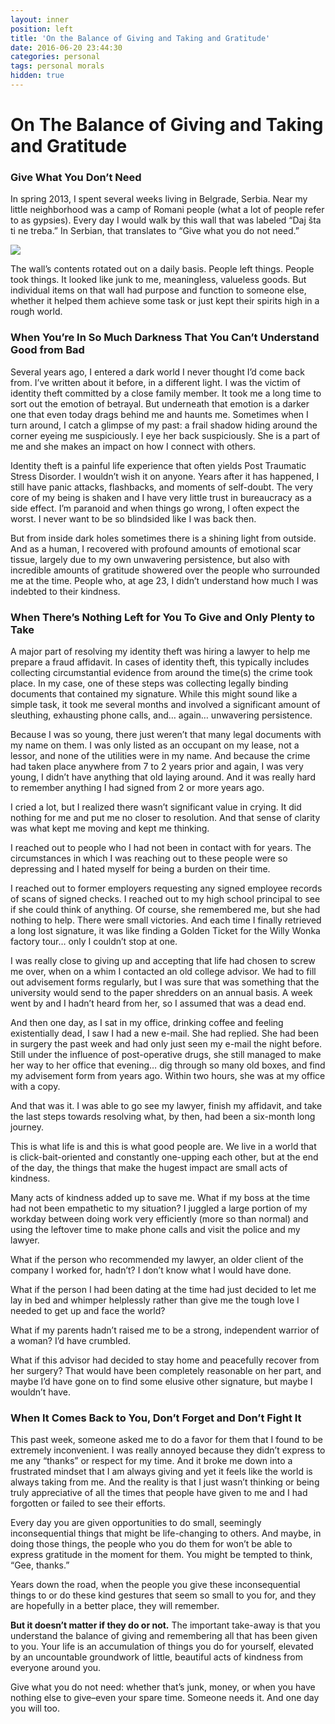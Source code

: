 ```yaml
---
layout: inner
position: left
title: 'On the Balance of Giving and Taking and Gratitude'
date: 2016-06-20 23:44:30
categories: personal
tags: personal morals
hidden: true
---
```


# On The Balance of Giving and Taking and Gratitude

### Give What You Don’t Need

In spring 2013, I spent several weeks living in Belgrade, Serbia. Near my little neighborhood was a camp of Romani people (what a lot of people refer to as gypsies). Every day I would walk by this wall that was labeled “Daj šta ti ne treba.” In Serbian, that translates to “Give what you do not need.”

![](http://c4.staticflickr.com/3/2941/15097029539_4e8f9d4fe6_h.jpg)

The wall’s contents rotated out on a daily basis. People left things. People took things. It looked like junk to me, meaningless, valueless goods. But individual items on that wall had purpose and function to someone else, whether it helped them achieve some task or just kept their spirits high in a rough world.

### When You’re In So Much Darkness That You Can’t Understand Good from Bad

Several years ago, I entered a dark world I never thought I’d come back from. I’ve written about it before, in a different light. I was the victim of identity theft committed by a close family member. It took me a long time to sort out the emotion of betrayal. But underneath that emotion is a darker one that even today drags behind me and haunts me. Sometimes when I turn around, I catch a glimpse of my past: a frail shadow hiding around the corner eyeing me suspiciously. I eye her back suspiciously. She is a part of me and she makes an impact on how I connect with others.

Identity theft is a painful life experience that often yields Post Traumatic Stress Disorder. I wouldn’t wish it on anyone. Years after it has happened, I still have panic attacks, flashbacks, and moments of self-doubt. The very core of my being is shaken and I have very little trust in bureaucracy as a side effect. I’m paranoid and when things go wrong, I often expect the worst. I never want to be so blindsided like I was back then.

But from inside dark holes sometimes there is a shining light from outside. And as a human, I recovered with profound amounts of emotional scar tissue, largely due to my own unwavering persistence, but also with incredible amounts of gratitude showered over the people who surrounded me at the time. People who, at age 23, I didn’t understand how much I was indebted to their kindness.

### When There’s Nothing Left for You To Give and Only Plenty to Take

A major part of resolving my identity theft was hiring a lawyer to help me prepare a fraud affidavit. In cases of identity theft, this typically includes collecting circumstantial evidence from around the time(s) the crime took place. In my case, one of these steps was collecting legally binding documents that contained my signature. While this might sound like a simple task, it took me several months and involved a significant amount of sleuthing, exhausting phone calls, and… again… unwavering persistence.

Because I was so young, there just weren’t that many legal documents with my name on them. I was only listed as an occupant on my lease, not a lessor, and none of the utilities were in my name. And because the crime had taken place anywhere from 7 to 2 years prior and again, I was very young, I didn’t have anything that old laying around. And it was really hard to remember anything I had signed from 2 or more years ago.

I cried a lot, but I realized there wasn’t significant value in crying. It did nothing for me and put me no closer to resolution. And that sense of clarity was what kept me moving and kept me thinking.

I reached out to people who I had not been in contact with for years. The circumstances in which I was reaching out to these people were so depressing and I hated myself for being a burden on their time.

I reached out to former employers requesting any signed employee records of scans of signed checks. I reached out to my high school principal to see if she could think of anything. Of course, she remembered me, but she had nothing to help. There were small victories. And each time I finally retrieved a long lost signature, it was like finding a Golden Ticket for the Willy Wonka factory tour… only I couldn’t stop at one.

I was really close to giving up and accepting that life had chosen to screw me over, when on a whim I contacted an old college advisor. We had to fill out advisement forms regularly, but I was sure that was something that the university would send to the paper shredders on an annual basis. A week went by and I hadn’t heard from her, so I assumed that was a dead end.

And then one day, as I sat in my office, drinking coffee and feeling existentially dead, I saw I had a new e-mail. She had replied. She had been in surgery the past week and had only just seen my e-mail the night before. Still under the influence of post-operative drugs, she still managed to make her way to her office that evening… dig through so many old boxes, and find my advisement form from years ago. Within two hours, she was at my office with a copy.

And that was it. I was able to go see my lawyer, finish my affidavit, and take the last steps towards resolving what, by then, had been a six-month long journey.

This is what life is and this is what good people are. We live in a world that is click-bait-oriented and constantly one-upping each other, but at the end of the day, the things that make the hugest impact are small acts of kindness.

Many acts of kindness added up to save me. What if my boss at the time had not been empathetic to my situation? I juggled a large portion of my workday between doing work very efficiently (more so than normal) and using the leftover time to make phone calls and visit the police and my lawyer.

What if the person who recommended my lawyer, an older client of the company I worked for, hadn’t? I don’t know what I would have done.

What if the person I had been dating at the time had just decided to let me lay in bed and whimper helplessly rather than give me the tough love I needed to get up and face the world?

What if my parents hadn’t raised me to be a strong, independent warrior of a woman? I’d have crumbled.

What if this advisor had decided to stay home and peacefully recover from her surgery? That would have been completely reasonable on her part, and maybe I’d have gone on to find some elusive other signature, but maybe I wouldn’t have.

### When It Comes Back to You, Don’t Forget and Don’t Fight It

This past week, someone asked me to do a favor for them that I found to be extremely inconvenient. I was really annoyed because they didn’t express to me any “thanks” or respect for my time. And it broke me down into a frustrated mindset that I am always giving and yet it feels like the world is always taking from me. And the reality is that I just wasn’t thinking or being truly appreciative of all the times that people have given to me and I had forgotten or failed to see their efforts.

Every day you are given opportunities to do small, seemingly inconsequential things that might be life-changing to others. And maybe, in doing those things, the people who you do them for won’t be able to express gratitude in the moment for them. You might be tempted to think, “Gee, thanks.”

Years down the road, when the people you give these inconsequential things to or do these kind gestures that seem so small to you for, and they are hopefully in a better place, they will remember.

**But it doesn’t matter if they do or not.** The important take-away is that you understand the balance of giving and remembering all that has been given to you. Your life is an accumulation of things you do for yourself, elevated by an uncountable groundwork of little, beautiful acts of kindness from everyone around you.

Give what you do not need: whether that’s junk, money, or when you have nothing else to give–even your spare time. Someone needs it. And one day you will too.
